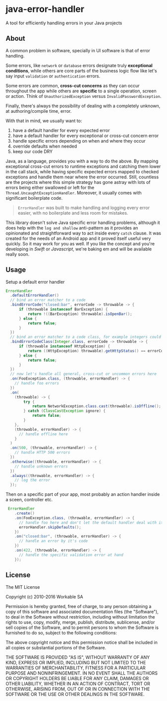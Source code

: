 # java-error-handler
A tool for efficiently handling errors in your Java projects

## About
A common problem in software, specially in UI software is that of error handling.

Some errors, like `network` or `database` errors designate truly **exceptional conditions**, while others are core parts of the business logic flow like let's say input `validation` or `authentication` errors.

Some errors are common, **cross-cut concerns** as they can occur throughout the app while others are **specific** to a single operation, screen or action. Think of `UnauthorizedException` versus `InvalidPasswordException`.

Finally, there's always the possibility of dealing with a completely unknown, at authoring/compile time, error.

With that in mind, we usually want to:

1. have a default handler for every expected error
2. have a default handler for every exceptional or cross-cut concern error
3. handle specific errors depending on when and where they occur
4. override defaults when needed
5. keep our code DRY 

Java, as a language, provides you with a way to do the above. By mapping exceptional cross-cut errors to runtime exceptions and catching them lower in the call stack, while having specific expected errors mapped to checked exceptions and handle them near where the error occurred. Still, countless are the projects where this simple strategy has gone astray with lots of errors being either swallowed or left for the `Thread.UncaughtExceptionHandler`. Moreover, it usually comes with significant boilerplate code.

> `ErrorHandler` was built to make handling and logging every error easier, with no boilerplate and less room for mistakes. 

This library doesn't solve Java specific error handling problems, although it does help with the `log and shallow` anti-pattern as it provides an opinionated and straightforward way to act inside every `catch` clause.  It was created for the needs of an Android app and it proved itself useful very quickly. So it may work for you as well. If you like the concept and you're developing in  _Swift_ or _Javascript_, we're baking em and will be available really soon.

## Usage
Setup a default error handler

```java
ErrorHandler
  .defaultErrorHandler()
  // bind an error matcher to a code
  .bindErrorCode("closed:bar", errorCode -> throwable -> {
      if (throwable instanceof BarException) {
          return !((BarException) throwable).isOpenBar();
      } else {
          return false;
      }
  })
  // bind an error matcher to a code class, for example integers could designate HTTP errors
  .bindErrorCodeClass(Integer.class, errorCode -> throwable -> {
      if (throwable instanceof HttpException) {
          return ((HttpException) throwable).getHttpStatus() == errorCode;
      } else {
          return false;
      }
  })
  // now let's handle all general, cross-cut or uncommon errors here 
  .on(FooException.class, (throwable, errorHandler) -> {
    // handle foo errors
  })
  .on(
    (throwable) -> {
        try {
            return NetworkException.class.cast(throwable).isOffline();
        } catch (ClassCastException ignore) {
            return false;
        }
    },
    (throwable, errorHandler) -> {
      // handle offline here  
    }
  )
  .on(500, (throwable, errorHandler) -> {
    // handle HTTP 500 errors
  })
  .otherwise((throwable, errorHandler) -> {
    // handle unknown errors
  })
  .always((throwable, errorHandler) -> {
    // log the error
  });
```

Then on a specific part of your app, most probably an action handler inside a sceen, controller etc.

```java
 ErrorHandler
    .create()
    .on(FooException.class, (throwable, errorHandler) -> {
      // handle foo here and don't let the default handler deal with it
      errorHandler.skipDefaults(); 
    })
    .on("closed:bar", (throwable, errorHandler) -> {
      // handle an error by it's code
    })
    .on(422, (throwable, errorHandler) -> {
      // handle the specific validation error at hand
    });
```


## License

The MIT License

Copyright (c) 2010-2016 Workable SA

Permission is hereby granted, free of charge, to any person obtaining a copy
of this software and associated documentation files (the "Software"), to deal
in the Software without restriction, including without limitation the rights
to use, copy, modify, merge, publish, distribute, sublicense, and/or sell
copies of the Software, and to permit persons to whom the Software is
furnished to do so, subject to the following conditions:

The above copyright notice and this permission notice shall be included in
all copies or substantial portions of the Software.

THE SOFTWARE IS PROVIDED "AS IS", WITHOUT WARRANTY OF ANY KIND, EXPRESS OR
IMPLIED, INCLUDING BUT NOT LIMITED TO THE WARRANTIES OF MERCHANTABILITY,
FITNESS FOR A PARTICULAR PURPOSE AND NONINFRINGEMENT. IN NO EVENT SHALL THE
AUTHORS OR COPYRIGHT HOLDERS BE LIABLE FOR ANY CLAIM, DAMAGES OR OTHER
LIABILITY, WHETHER IN AN ACTION OF CONTRACT, TORT OR OTHERWISE, ARISING FROM,
OUT OF OR IN CONNECTION WITH THE SOFTWARE OR THE USE OR OTHER DEALINGS IN
THE SOFTWARE.
